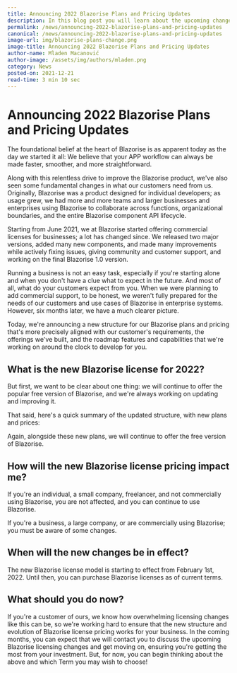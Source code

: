 ```yaml
---
title: Announcing 2022 Blazorise Plans and Pricing Updates
description: In this blog post you will learn about the upcoming changes to the Blazorise licensing and pricing for 2022.
permalink: /news/announcing-2022-blazorise-plans-and-pricing-updates
canonical: /news/announcing-2022-blazorise-plans-and-pricing-updates
image-url: img/blazorise-plans-change.png
image-title: Announcing 2022 Blazorise Plans and Pricing Updates
author-name: Mladen Macanović
author-image: /assets/img/authors/mladen.png
category: News
posted-on: 2021-12-21
read-time: 3 min 10 sec
---
```


# Announcing 2022 Blazorise Plans and Pricing Updates

The foundational belief at the heart of Blazorise is as apparent today as the day we started it all: We believe that your APP workflow can always be made faster, smoother, and more straightforward.

Along with this relentless drive to improve the Blazorise product, we've also seen some fundamental changes in what our customers need from us. Originally, Blazorise was a product designed for individual developers; as usage grew, we had more and more teams and larger businesses and enterprises using Blazorise to collaborate across functions, organizational boundaries, and the entire Blazorise component API lifecycle.

Starting from June 2021, we at Blazorise started offering commercial licenses for businesses; a lot has changed since. We released two major versions, added many new components, and made many improvements while actively fixing issues, giving community and customer support, and working on the final Blazorise 1.0 version.

Running a business is not an easy task, especially if you're starting alone and when you don't have a clue what to expect in the future. And most of all, what do your customers expect from you. When we were planning to add commercial support, to be honest, we weren't fully prepared for the needs of our customers and use cases of Blazorise in enterprise systems. However, six months later, we have a much clearer picture.

Today, we're announcing a new structure for our Blazorise plans and pricing that's more precisely aligned with our customer's requirements, the offerings we've built, and the roadmap features and capabilities that we're working on around the clock to develop for you.

## What is the new Blazorise license for 2022?

But first, we want to be clear about one thing: we will continue to offer the popular free version of Blazorise, and we're always working on updating and improving it.

That said, here's a quick summary of the updated structure, with new plans and prices:

Again, alongside these new plans, we will continue to offer the free version of Blazorise.

## How will the new Blazorise license pricing impact me?

If you're an individual, a small company, freelancer, and not commercially using Blazorise, you are not affected, and you can continue to use Blazorise.

If you're a business, a large company, or are commercially using Blazorise; you must be aware of some changes.

## When will the new changes be in effect?

The new Blazorise license model is starting to effect from February 1st, 2022. Until then, you can purchase Blazorise licenses as of current terms.

## What should you do now?

If you're a customer of ours, we know how overwhelming licensing changes like this can be, so we're working hard to ensure that the new structure and evolution of Blazorise license pricing works for your business. In the coming months, you can expect that we will contact you to discuss the upcoming Blazorise licensing changes and get moving on, ensuring you're getting the most from your investment. But, for now, you can begin thinking about the above and which Term you may wish to choose!
